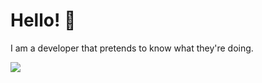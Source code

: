 # Hello! 👋

I am a developer that pretends to know what they're doing.

<img align="center" src="https://github-readme-stats.vercel.app/api/top-langs/?username=TmGL&theme=synthwave " />
